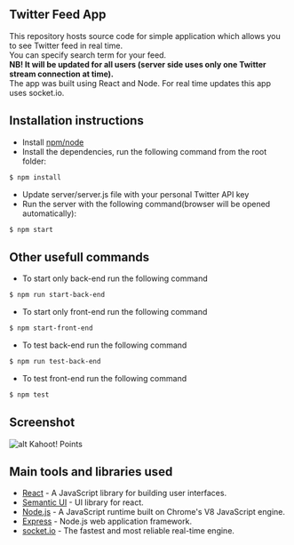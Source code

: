 ## Twitter Feed App

This repository hosts source code for simple application which allows you to see Twitter feed in real time.  
You can specify search term for your feed.  
**NB! It will be updated for all users (server side uses only one Twitter stream connection at time).**    
The app was built using React and Node. For real time updates this app uses socket.io.

## Installation instructions
- Install [npm/node](https://nodejs.org/en/)
- Install the dependencies, run the following command from the root folder:
```sh
$ npm install
```
- Update server/server.js file with your personal Twitter API key
- Run the server with the following command(browser will be opened automatically):
```sh
$ npm start
```

## Other usefull commands
- To start only back-end run the following command
```sh
$ npm run start-back-end
```
- To start only front-end run the following command
```sh
$ npm start-front-end
```
- To test back-end run the following command
```sh
$ npm run test-back-end
```
- To test front-end run the following command
```sh
$ npm test
```

## Screenshot
![alt Kahoot! Points](https://github.com/zufarzhan/twitter-stream-react-node/blob/master/Screenshot.png)


## Main tools and libraries used
- [React](https://reactjs.org/) - A JavaScript library for building user interfaces.
- [Semantic UI](https://react.semantic-ui.com/) - UI library for react.
- [Node.js](https://nodejs.org/en/) - A JavaScript runtime built on Chrome's V8 JavaScript engine.
- [Express](https://expressjs.com/) - Node.js web application framework.
- [socket.io](https://socket.io/) - The fastest and most reliable real-time engine.

